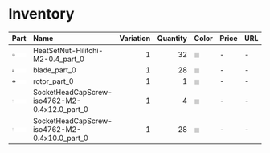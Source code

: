 # Inventory
| Part                                                                                                        | Name                                        |   Variation |   Quantity | Color                                                         | Price   | URL   |
|:------------------------------------------------------------------------------------------------------------|:--------------------------------------------|------------:|-----------:|:--------------------------------------------------------------|:--------|:------|
| ![HeatSetNut-Hilitchi-M2-0.4_part_0-1](../assets/HeatSetNut-Hilitchi-M2-0.4_part_0.svg) | HeatSetNut-Hilitchi-M2-0.4_part_0 |           1 |         32 | <span style='color:rgb(204.0,204.0,204.0,1.0)'>&#9724;</span> | -       | -     |
| ![blade_part_0-1](../assets/blade_part_0.svg)                                                               | blade_part_0                                |           1 |         28 | <span style='color:rgb(204.0,204.0,204.0,1.0)'>&#9724;</span> | -       | -     |
| ![rotor_part_0-1](../assets/rotor_part_0.svg)                                                               | rotor_part_0                                |           1 |          1 | <span style='color:rgb(204.0,204.0,204.0,1.0)'>&#9724;</span> | -       | -     |
| ![SocketHeadCapScrew-iso4762-M2-0.4x12.0_part_0-1](../assets/SocketHeadCapScrew-iso4762-M2-0.4x12.0_part_0.svg) | SocketHeadCapScrew-iso4762-M2-0.4x12.0_part_0 |           1 |          4 | <span style='color:rgb(204.0,204.0,204.0,1.0)'>&#9724;</span> | -       | -     |
| ![SocketHeadCapScrew-iso4762-M2-0.4x10.0_part_0-1](../assets/SocketHeadCapScrew-iso4762-M2-0.4x10.0_part_0.svg) | SocketHeadCapScrew-iso4762-M2-0.4x10.0_part_0 |           1 |         28 | <span style='color:rgb(204.0,204.0,204.0,1.0)'>&#9724;</span> | -       | -     |
